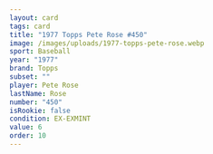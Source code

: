 ```yaml
---
layout: card
tags: card
title: "1977 Topps Pete Rose #450"
image: /images/uploads/1977-topps-pete-rose.webp
sport: Baseball
year: "1977"
brand: Topps
subset: ""
player: Pete Rose
lastName: Rose
number: "450"
isRookie: false
condition: EX-EXMINT
value: 6
order: 10
---
```

